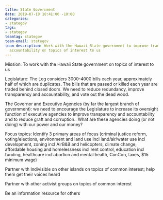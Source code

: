 ```yaml
---
title: State Government
date: 2019-07-10 10:41:00 -10:00
categories:
- stategov
tags:
- stategov
teamtag: stategov
team-email: stategov
team-description: Work with the Hawaii State government to improve transparency and
  accountability on topics of interest to us
---
```


Mission:  To work with the Hawaii State government on topics of interest to us

Legislature:  The Leg considers 3000-4000 bills each year, approximately half of which are duplicates.  The bills that are passed or killed each year are traded behind closed doors.  We need to reduce redundancy, improve transparency and accountability, and vote out the dead wood.

The Governor and Executive Agencies (by far the largest branch of government):   we need to encourage the Legislature to increase its oversight function of executive agencies to improve transparency and accountability and to reduce graft and corruption..   What are these agencies doing (or not doing) with our power and our money?

Focus topics:  Identify 3 primary areas of focus (criminal justice reform, voting/elections, environment and land use incl land/air/water use incl development, zoning incl AirB&B and helicopters, climate change, affordable housing and homelessness incl rent control, education incl funding, healthcare incl abortion and mental health, ConCon, taxes, $15 minimum wage)

Partner with Indivisible on other islands on topics of common interest; help them get their voices heard 

Partner with other activist groups on topics of common interest

Be an information resource for others

